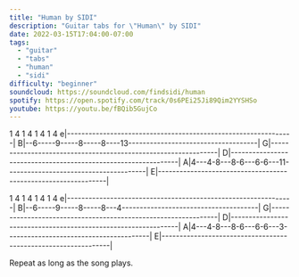 ```yaml
---
title: "Human by SIDI"
description: "Guitar tabs for \"Human\" by SIDI"
date: 2022-03-15T17:04:00-07:00
tags:
  - "guitar"
  - "tabs"
  - "human"
  - "sidi"
difficulty: "beginner"
soundcloud: https://soundcloud.com/findsidi/human
spotify: https://open.spotify.com/track/0s6PEi25Ji89Qim2YYSHSo
youtube: https://youtu.be/fBQib5GujCo
---
```


  1 4   1 4   1 4        1  4
e|---------------------------------------------------------------|
B|--6-----9-----8-----8----13------------------------------------|
G|---------------------------------------------------------------|
D|---------------------------------------------------------------|
A|4---4-8---8-6---6-6---11---------------------------------------|
E|---------------------------------------------------------------|

  1 4   1 4   1 4       1 4
e|---------------------------------------------------------------|
B|--6-----9-----8-----8---4--------------------------------------|
G|---------------------------------------------------------------|
D|---------------------------------------------------------------|
A|4---4-8---8-6---6-6---3----------------------------------------|
E|---------------------------------------------------------------|

Repeat as long as the song plays.
